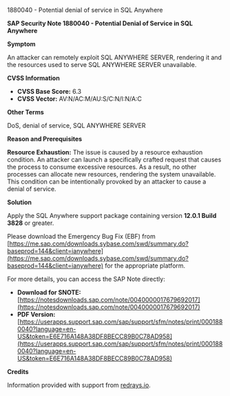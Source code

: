 1880040 - Potential denial of service in SQL Anywhere

**SAP Security Note 1880040 - Potential Denial of Service in SQL Anywhere**

**Symptom**

An attacker can remotely exploit SQL ANYWHERE SERVER, rendering it and the resources used to serve SQL ANYWHERE SERVER unavailable.

**CVSS Information**

- **CVSS Base Score:** 6.3
- **CVSS Vector:** AV:N/AC:M/AU:S/C:N/I:N/A:C

**Other Terms**

DoS, denial of service, SQL ANYWHERE SERVER

**Reason and Prerequisites**

**Resource Exhaustion:** The issue is caused by a resource exhaustion condition. An attacker can launch a specifically crafted request that causes the process to consume excessive resources. As a result, no other processes can allocate new resources, rendering the system unavailable. This condition can be intentionally provoked by an attacker to cause a denial of service.

**Solution**

Apply the SQL Anywhere support package containing version **12.0.1 Build 3828** or greater.

Please download the Emergency Bug Fix (EBF) from [https://me.sap.com/downloads.sybase.com/swd/summary.do?baseprod=144&client=ianywhere](https://me.sap.com/downloads.sybase.com/swd/summary.do?baseprod=144&client=ianywhere) for the appropriate platform.

For more details, you can access the SAP Note directly:

- **Download for SNOTE:** [https://notesdownloads.sap.com/note/0040000017679692017](https://notesdownloads.sap.com/note/0040000017679692017)
- **PDF Version:** [https://userapps.support.sap.com/sap/support/sfm/notes/print/0001880040?language=en-US&token=E6E716A148A38DF8BECC89B0C78AD958](https://userapps.support.sap.com/sap/support/sfm/notes/print/0001880040?language=en-US&token=E6E716A148A38DF8BECC89B0C78AD958)

**Credits**

Information provided with support from [redrays.io](https://redrays.io).